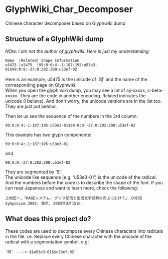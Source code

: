 # GlyphWiki_Char_Decomposer
Chinese character decomposer based on Glyphwiki dump
## Structure of a GlyphWiki dump  
*NOte: I am not the author of glyphwiki. Here is just my understanding.*  

    Name  |Related| Shape Information  
    u5475 |u5475  |99:0:0:4:-1:187:195:u53e3-01$99:0:0:-27:0:202:200:u53ef-02  
    
Here is an example, u5475 is the unicode of '呵' and the name of the corresponding page on Glyphwiki.  
When you open the glyph wiki dump, you may see a lot of aji-xxxxx, c-beta-xxxxx. They are the code in another encoding. Related indicates the unicode (I believe). And don't worry, the unicode versions are in the list too. They are just put behind.  

Then let us see the sequence of the numbers in the 3rd column.

    99:0:0:4:-1:187:195:u53e3-01$99:0:0:-27:0:202:200:u53ef-02
    
This example has two glyph components:

    99:0:0:4:-1:187:195:u53e3-01
    
and

    99:0:0:-27:0:202:200:u53ef-02
    
They are segmented by '$'.  
The unicode like sequence (e.g. 'u53e3-01') is the unicode of the radical. And the numbers before the code is to describe the shape of the font. If you can read Japanese and want to learn more, check the following:

    上地宏一,「KAGEシステム: グリフ配信と生成文字品質の向上にむけて」,CHISE Symposium 2003, 東京, 2003年3月15日.
    
## What does this project do?

These codes are used to decompose every Chinese characters into radicals in the file. i.e. Replace every Chinese character with the unicode of the radical with a segmentation symbol. e.g: 

    '呵' ----> $$u53e3-01$$u53ef-02
